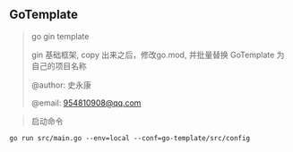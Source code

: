 ## GoTemplate

>
> go gin template
>
> gin 基础框架, copy 出来之后，修改go.mod, 并批量替换 GoTemplate 为自己的项目名称
>
> @author: 史永康
>
> @email: 954810908@qq.com


>启动命令
>
```shell
go run src/main.go --env=local --conf=go-template/src/config
```
